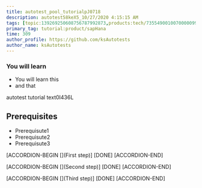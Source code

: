```yaml
---
title: autotest_pool_tutorialpJ0718
description: autotest58keX5_10/27/2020 4:15:15 AM
tags: [topic:139269250608756787992873,products:tech/73554900100700000996,tutorial:experience/advanced]
primary_tag: tutorial:product/sapHana
time: 309
author_profile: https://github.com/ksAutotests
author_name: ksAutotests
---
```

### You will learn
- You will learn this
- and that

autotest tutorial text0I436L

## Prerequisites
- Prerequisute1
- Prerequisute2
- Prerequisute3

[ACCORDION-BEGIN [](First step)]
[DONE]
[ACCORDION-END]

[ACCORDION-BEGIN [](Second step)]
[DONE]
[ACCORDION-END]

[ACCORDION-BEGIN [](Third step)]
[DONE]
[ACCORDION-END]

